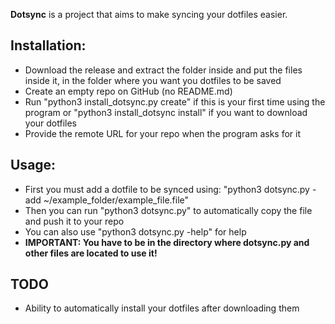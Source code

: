 **Dotsync** is a project that aims to make syncing your dotfiles easier.

## Installation:
- Download the release and extract the folder inside and put the files inside it, in the folder where you want you dotfiles to be saved 
- Create an empty repo on GitHub (no README.md)
- Run "python3 install_dotsync.py create" if this is your first time using the program or "python3 install_dotsync install" if you want to download your dotfiles 
- Provide the remote URL for your repo when the program asks for it

## Usage:
- First you must add a dotfile to be synced using: "python3 dotsync.py -add ~/example_folder/example_file.file"
- Then you can run "python3 dotsync.py" to automatically copy the file and push it to your repo
- You can also use "python3 dotsync.py -help" for help
- **IMPORTANT: You have to be in the directory where dotsync.py and other files are located to use it!**

## TODO
- Ability to automatically install your dotfiles after downloading them
